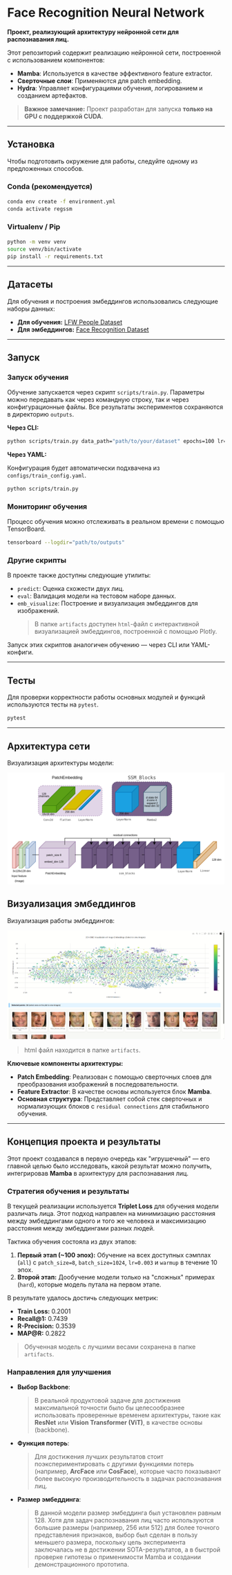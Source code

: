 # Face Recognition Neural Network

**Проект, реализующий архитектуру нейронной сети для распознавания лиц.**

Этот репозиторий содержит реализацию нейронной сети, построенной с использованием компонентов:

-   **Mamba**: Используется в качестве эффективного feature extractor.
-   **Сверточные слои**: Применяются для patch embedding.
-   **Hydra**: Управляет конфигурациями обучения, логированием и созданием артефактов.

> **Важное замечание:** Проект разработан для запуска **только на GPU с поддержкой CUDA**.

---

## Установка

Чтобы подготовить окружение для работы, следуйте одному из предложенных способов.

### Conda (рекомендуется)

```bash
conda env create -f environment.yml
conda activate regssm
```

### Virtualenv / Pip

```bash
python -m venv venv
source venv/bin/activate 
pip install -r requirements.txt
```

---

## Датасеты

Для обучения и построения эмбеддингов использовались следующие наборы данных:

-   **Для обучения:** [LFW People Dataset](https://www.kaggle.com/datasets/atulanandjha/lfwpeople)
-   **Для эмбеддингов:** [Face Recognition Dataset](https://www.kaggle.com/datasets/vasukipatel/face-recognition-dataset)

---

## Запуск

### Запуск обучения

Обучение запускается через скрипт `scripts/train.py`. Параметры можно передавать как через командную строку, так и через конфигурационные файлы. Все результаты экспериментов сохраняются в директорию `outputs`.

**Через CLI:**

```bash
python scripts/train.py data_path="path/to/your/dataset" epochs=100 lr=0.01
```

**Через YAML:**

Конфигурация будет автоматически подхвачена из `configs/train_config.yaml`.

```bash
python scripts/train.py
```

### Мониторинг обучения

Процесс обучения можно отслеживать в реальном времени с помощью TensorBoard.

```bash
tensorboard --logdir="path/to/outputs"
```

### Другие скрипты

В проекте также доступны следующие утилиты:

-   `predict`: Оценка схожести двух лиц.
-   `eval`: Валидация модели на тестовом наборе данных.
-   `emb_visualize`: Построение и визуализация эмбеддингов для изображений.
    > В папке `artifacts` доступен `html`-файл с интерактивной визуализацией эмбеддингов, построенной с помощью Plotly.

Запуск этих скриптов аналогичен обучению — через CLI или YAML-конфиги.

---

## Тесты

Для проверки корректности работы основных модулей и функций используются тесты на `pytest`.

```bash
pytest
```

---

## Архитектура сети

Визуализация архитектуры модели:

![Схема архитектуры нейронной сети](resources/model_architecture.drawio.png)

## Визуализация эмбеддингов

Визуализация работы эмбеддингов:

![Скриншот визуализации работы эмбеддингов](resources/emb_vis.png)

> html файл находится в папке `artifacts`.

**Ключевые компоненты архитектуры:**

-   **Patch Embedding**: Реализован с помощью сверточных слоев для преобразования изображений в последовательности.
-   **Feature Extractor**: В качестве основы используется блок **Mamba**.
-   **Основная структура**: Представляет собой стек сверточных и нормализующих блоков с `residual connections` для стабильного обучения.

---

## Концепция проекта и результаты

Этот проект создавался в первую очередь как "игрушечный" — его главной целью было исследовать, какой результат можно получить, интегрировав **Mamba** в архитектуру для распознавания лиц.

### Стратегия обучения и результаты

В текущей реализации используется **Triplet Loss** для обучения модели различать лица. Этот подход направлен на минимизацию расстояния между эмбеддингами одного и того же человека и максимизацию расстояния между эмбеддингами разных людей.

Тактика обучения состояла из двух этапов:
1.  **Первый этап (~100 эпох):** Обучение на всех доступных сэмплах (`all`) с `patch_size=8`, `batch_size=1024`, `lr=0.003` и `warmup` в течение 10 эпох.
2.  **Второй этап:** Дообучение модели только на "сложных" примерах (`hard`), которые модель путала на первом этапе.

В результате удалось достичь следующих метрик:
-   **Train Loss:** 0.2001
-   **Recall@1:** 0.7439
-   **R-Precision:** 0.3539
-   **MAP@R:** 0.2822

> Обученная модель с лучшими весами сохранена в папке `artifacts`.

### Направления для улучшения

-   **Выбор Backbone**:
    > В реальной продуктовой задаче для достижения максимальной точности было бы целесообразнее использовать проверенные временем архитектуры, такие как **ResNet** или **Vision Transformer (ViT)**, в качестве основы (backbone).

-   **Функция потерь**:
    > Для достижения лучших результатов стоит поэкспериментировать с другими функциями потерь (например, **ArcFace** или **CosFace**), которые часто показывают более высокую производительность в задачах распознавания лиц.

-   **Размер эмбеддинга**:
    > В данной модели размер эмбеддинга был установлен равным 128. Хотя для задач распознавания лиц часто используются большие размеры (например, 256 или 512) для более точного представления признаков, выбор был сделан в пользу меньшего размера, поскольку цель эксперимента заключалась не в достижении SOTA-результатов, а в быстрой проверке гипотезы о применимости Mamba и создании демонстрационного прототипа.
